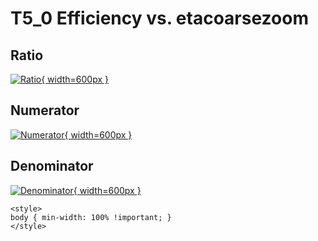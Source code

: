 # T5_0 Efficiency vs. etacoarsezoom

## Ratio

[![Ratio](../mtv/var/T5_0_eff_etacoarsezoom.png){ width=600px }](../mtv/var/T5_0_eff_etacoarsezoom.pdf)

## Numerator

[![Numerator](../mtv/num/T5_0_eff_etacoarsezoom_num.png){ width=600px }](../mtv/num/T5_0_eff_etacoarsezoom_num.pdf)

## Denominator

[![Denominator](../mtv/den/T5_0_eff_etacoarsezoom_den.png){ width=600px }](../mtv/den/T5_0_eff_etacoarsezoom_den.pdf)


``` {=html}
<style>
body { min-width: 100% !important; }
</style>
```
